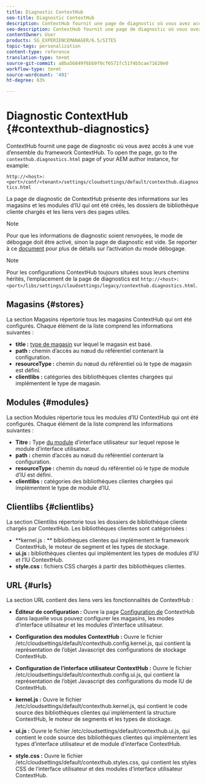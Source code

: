 ```yaml
---
title: Diagnostic ContextHub
seo-title: Diagnostic ContextHub
description: ContextHub fournit une page de diagnostic où vous avez accès à une vue d’ensemble du framework ContextHub
seo-description: ContextHub fournit une page de diagnostic où vous avez accès à une vue d’ensemble du framework ContextHub
contentOwner: User
products: SG_EXPERIENCEMANAGER/6.5/SITES
topic-tags: personalization
content-type: reference
translation-type: tm+mt
source-git-commit: a8ba56849f6bb9f0cf6571fc51f4b5cae71620e0
workflow-type: tm+mt
source-wordcount: '491'
ht-degree: 63%

---
```



# Diagnostic ContextHub {#contexthub-diagnostics}

ContextHub fournit une page de diagnostic où vous avez accès à une vue d’ensemble du framework ContextHub. To open the page, go to the `contexthub.diagnostics.html` page of your AEM author instance, for example:

`http://<host>:<port>/conf/<tenant>/settings/cloudsettings/default/contexthub.diagnostics.html`

La page de diagnostic de ContextHub présente des informations sur les magasins et les modules d’IU qui ont été créés, les dossiers de bibliothèque cliente chargés et les liens vers des pages utiles.

>[!NOTE]
>
>Pour que les informations de diagnostic soient renvoyées, le mode de débogage doit être activé, sinon la page de diagnostic est vide. Se reporter à ce [document](ch-configuring.md#debugging-contexthub) pour plus de détails sur l’activation du mode débogage.

>[!NOTE]
>
>Pour les configurations ContextHub toujours situées sous leurs chemins hérités, l’emplacement de la page de diagnostics est `http://<host>:<port>/libs/settings/cloudsettings/legacy/contexthub.diagnostics.html`.

## Magasins {#stores}

La section Magasins répertorie tous les magasins ContextHub qui ont été configurés. Chaque élément de la liste comprend les informations suivantes :

* **title :** [type de magasin](/help/sites-developing/ch-samplestores.md) sur lequel le magasin est basé.
* **path :** chemin d’accès au nœud du référentiel contenant la configuration.
* **resourceType :** chemin du nœud du référentiel où le type de magasin est défini.
* **clientlibs :** catégories des bibliothèques clientes chargées qui implémentent le type de magasin.

## Modules {#modules}

La section Modules répertorie tous les modules d’IU ContextHub qui ont été configurés. Chaque élément de la liste comprend les informations suivantes :

* **Titre :** Type [du module](/help/sites-developing/ch-samplemodules.md) d’interface utilisateur sur lequel repose le module d’interface utilisateur.
* **path :** chemin d’accès au nœud du référentiel contenant la configuration.
* **resourceType :** chemin du nœud du référentiel où le type de module d’IU est défini.
* **clientlibs :** catégories des bibliothèques clientes chargées qui implémentent le type de module d’IU.

## Clientlibs {#clientlibs}

La section Clientlibs répertorie tous les dossiers de bibliothèque cliente chargés par ContextHub. Les bibliothèques clientes sont catégorisées :

* **kernel.js : ** bibliothèques clientes qui implémentent le framework ContextHub, le moteur de segment et les types de stockage.
* **ui.js :** bibliothèques clientes qui implémentent les types de modules d’IU et l’IU ContextHub.
* **style.css :** fichiers CSS chargés à partir des bibliothèques clientes.

## URL  {#urls}

La section URL contient des liens vers les fonctionnalités de ContextHub :

* **Éditeur de configuration :** Ouvre la page [Configuration de](ch-configuring.md) ContextHub dans laquelle vous pouvez configurer les magasins, les modes d’interface utilisateur et les modules d’interface utilisateur.

* **Configuration des modules ContextHub :** Ouvre le fichier /etc/cloudsettings/default/contexthub.config.kernel.js, qui contient la représentation de l’objet Javascript des configurations de stockage ContextHub.
* **Configuration de l’interface utilisateur ContextHub :** Ouvre le fichier /etc/cloudsettings/default/contexthub.config.ui.js, qui contient la représentation de l’objet Javascript des configurations du mode IU de ContextHub.
* **kernel.js :** Ouvre le fichier /etc/cloudsettings/default/contexthub.kernel.js, qui contient le code source des bibliothèques clientes qui implémentent la structure ContextHub, le moteur de segments et les types de stockage.
* **ui.js :** Ouvre le fichier /etc/cloudsettings/default/contexthub.ui.js, qui contient le code source des bibliothèques clientes qui implémentent les types d’interface utilisateur et de module d’interface ContextHub.
* **style.css :** Ouvre le fichier /etc/cloudsettings/default/contexthub.styles.css, qui contient les styles CSS de l’interface utilisateur et des modules d’interface utilisateur ContextHub.